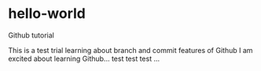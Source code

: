 # hello-world
Github tutorial

This is a test trial learning about branch and commit features of Github
I am excited about learning Github... test test test ...
